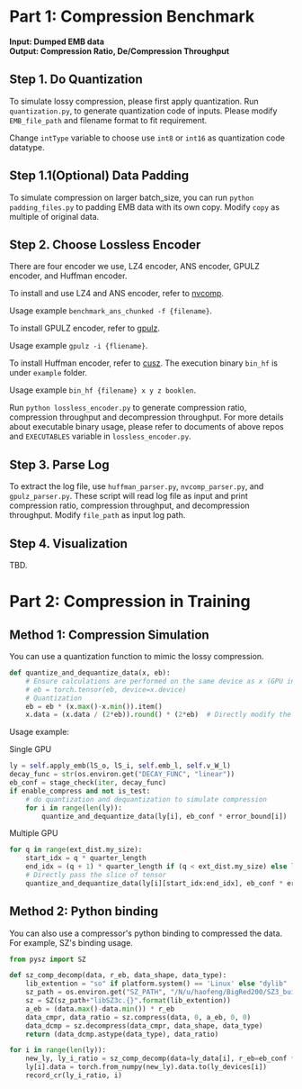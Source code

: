 # Part 1: Compression Benchmark

**Input: Dumped EMB data** \
**Output: Compression Ratio, De/Compression Throughput**

## Step 1. Do Quantization

To simulate lossy compression, please first apply quantization. Run `quantization.py`, to generate quantization code of inputs. Please modify `EMB_file_path` and filename format to fit requirement.

Change `intType` variable to choose use `int8` or `int16` as quantization code datatype.

## Step 1.1(Optional) Data Padding

To simulate compression on larger batch_size, you can run `python padding_files.py` to padding EMB data with its own copy. Modify `copy` as multiple of original data.

## Step 2. Choose Lossless Encoder

There are four encoder we use, LZ4 encoder, ANS encoder, GPULZ encoder, and Huffman encoder. 

To install and use LZ4 and ANS encoder, refer to [nvcomp](https://developer.nvidia.com/nvcomp).

Usage example `benchmark_ans_chunked -f {filename}`.

To install GPULZ encoder, refer to [gpulz](https://github.com/hipdac-lab/ICS23-GPULZ).

Usage example `gpulz -i {fliename}`.

To install Huffman encoder, refer to [cusz](https://github.com/szcompressor/cuSZ/). The execution binary `bin_hf` is under `example` folder.

Usage example `bin_hf {filename} x y z booklen`. 

Run `python lossless_encoder.py` to generate compression ratio, compression throughput and decompression throughput. For more details about executable binary usage, please refer to documents of above repos and `EXECUTABLES` variable in `lossless_encoder.py`.

## Step 3. Parse Log

To extract the log file, use `huffman_parser.py`, `nvcomp_parser.py`, and `gpulz_parser.py`. These script will read log file as input and print compression ratio, compression throughput, and decompression throughput. Modify `file_path` as input log path.

## Step 4. Visualization

TBD.

# Part 2: Compression in Training

## Method 1: Compression Simulation

You can use a quantization function to mimic the lossy compression.

```python
def quantize_and_dequantize_data(x, eb):
    # Ensure calculations are performed on the same device as x (GPU in this case)
    # eb = torch.tensor(eb, device=x.device)
    # Quantization
    eb = eb * (x.max()-x.min()).item()
    x.data = (x.data / (2*eb)).round() * (2*eb)  # Directly modify the tensor data


```

Usage example:

Single GPU
```python
ly = self.apply_emb(lS_o, lS_i, self.emb_l, self.v_W_l)
decay_func = str(os.environ.get("DECAY_FUNC", "linear"))
eb_conf = stage_check(iter, decay_func)
if enable_compress and not is_test:
    # do quantization and dequantization to simulate compression
    for i in range(len(ly)):
        quantize_and_dequantize_data(ly[i], eb_conf * error_bound[i])
```
Multiple GPU

```python
for q in range(ext_dist.my_size):
    start_idx = q * quarter_length
    end_idx = (q + 1) * quarter_length if (q < ext_dist.my_size) else len(ly[i])
    # Directly pass the slice of tensor
    quantize_and_dequantize_data(ly[i][start_idx:end_idx], eb_conf * error_bound[i])
```

## Method 2: Python binding

You can also use a compressor's python binding to compressed the data. For example, SZ's binding usage.

```python
from pysz import SZ

def sz_comp_decomp(data, r_eb, data_shape, data_type):
    lib_extention = "so" if platform.system() == 'Linux' else "dylib"
    sz_path = os.environ.get("SZ_PATH", "/N/u/haofeng/BigRed200/SZ3_build/lib64/")
    sz = SZ(sz_path+"libSZ3c.{}".format(lib_extention))
    a_eb = (data.max()-data.min()) * r_eb
    data_cmpr, data_ratio = sz.compress(data, 0, a_eb, 0, 0)
    data_dcmp = sz.decompress(data_cmpr, data_shape, data_type)
    return (data_dcmp.astype(data_type), data_ratio)

for i in range(len(ly)):
    new_ly, ly_i_ratio = sz_comp_decomp(data=ly_data[i], r_eb=eb_conf * error_bound[i], data_shape=ly_data[i].shape, data_type=np.float32)
    ly[i].data = torch.from_numpy(new_ly).data.to(ly_devices[i])
    record_cr(ly_i_ratio, i)
```